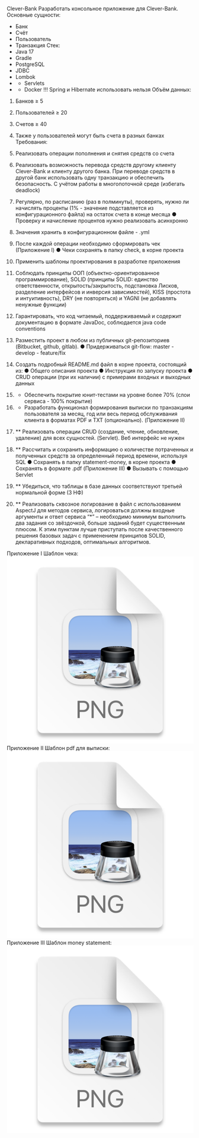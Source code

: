 Clever-Bank
Разработать консольное приложение для Clever-Bank.
Основные сущности:
- Банк
- Счёт
- Пользователь
- Транзакция
  Стек:
- Java 17
- Gradle
- PostgreSQL
- JDBC
- Lombok
- * Servlets
- * Docker
    !!! Spring и Hibernate использовать нельзя
    Объём данных:
1. Банков ≥ 5
2. Пользователей ≥ 20
3. Счетов ≥ 40
4. Также у пользователей могут быть счета в разных банках
   Требования:
1. Реализовать операции пополнения и снятия средств со счета
2. Реализовать возможность перевода средств другому клиенту Clever-Bank и
   клиенту другого банка. При переводе средств в другой банк использовать одну транзакцию и обеспечить безопасность. С учётом работы в многопоточной среде (избегать deadlock)
3. Регулярно, по расписанию (раз в полминуты), проверять, нужно ли начислять проценты (1% - значение подставляется из конфигурационного файла) на остаток счета в конце месяца
   ● Проверку и начисление процентов нужно реализовать асинхронно
4. Значения хранить в конфигурационном файле - .yml
5. После каждой операции необходимо сформировать чек (Приложение I)
   ● Чеки сохранять в папку check, в корне проекта
6. Применить шаблоны проектирования в разработке приложения

7. Соблюдать принципы ООП (объектно-ориентированное программирование), SOLID (принципы SOLID: единство ответственности, открытость/закрытость, подстановка Лисков, разделение интерфейсов и инверсия зависимостей), KISS (простота и интуитивность), DRY (не повторяться) и YAGNI (не добавлять ненужные функции)
8. Гарантировать, что код читаемый, поддерживаемый и содержит документацию в формате JavaDoc, соблюдается java code conventions
9. Разместить проект в любом из публичных git-репозиториев (Bitbucket, github, gitlab).
   ● Придерживаться git-flow: master - develop - feature/fix
10. Создать подробный README.md файл в корне проекта, состоящий из:
    ● Общего описания проекта
    ● Инструкция по запуску проекта
    ● CRUD операции (при их наличии) с примерами входных и выходных
    данных
11. * Обеспечить покрытие юнит-тестами на уровне более 70% (слои сервиса - 100%
      покрытие)
12. * Разработать функционал формирования выписки по транзакциям пользователя за
      месяц, год или весь период обслуживания клиента в форматах PDF и TXT
      (опционально). (Приложение II)
13. ** Реализовать операции CRUD (создание, чтение, обновление, удаление) для всех
    сущностей. (Servlet). Веб интерфейс не нужен
14. ** Рассчитать и сохранить информацию о количестве потраченных и полученных
    средств за определенный период времени, используя SQL
    ● Сохранять в папку statement-money, в корне проекта
    ● Сохранять в формате .pdf (Приложение III)
    ● Вызывать с помощью Servlet
15. ** Убедиться, что таблицы в базе данных соответствуют третьей нормальной форме (3 НФ)
16. ** Реализовать сквозное логирование в файл с использованием AspectJ для методов сервиса, логироваться должны входные аргументы и ответ сервиса
    “*” – необходимо минимум выполнить два задания со звёздочкой, больше заданий будет существенным плюсом. К этим пунктам лучше приступать после качественного решения базовых задач с применением принципов SOLID, декларативных подходов, оптимальных алгоритмов.

Приложение I Шаблон чека:
![img.png](img.png)
Приложение II Шаблон pdf для выписки:
![img_1.png](img_1.png)
Приложение III Шаблон money statement:
 ![img_2.png](img_2.png)